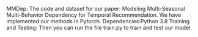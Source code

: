 MMDep: The code and dataset for our paper: Modeling Multi-Seasonal Multi-Behavior Dependency for Temporal Recommendation. We have implemented our methods in Pytorch.
Dependencies:Python 3.8
Training and Testing: Then you can run the file train.py to train and test our model.
